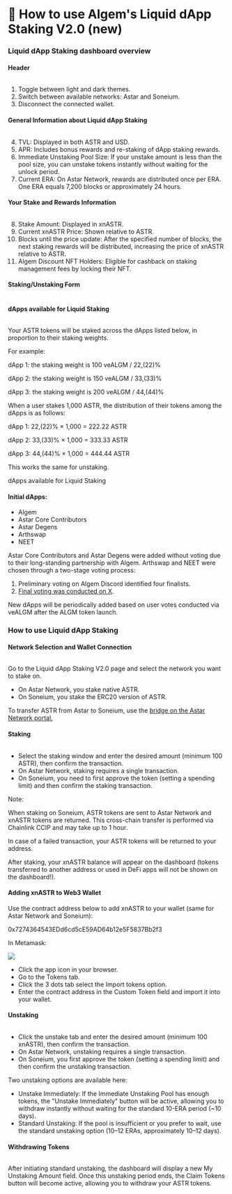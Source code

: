 # 🚀 How to use Algem's Liquid dApp Staking V2.0 (new)

### Liquid dApp Staking dashboard overview&#x20;

#### Header

<figure><img src="../.gitbook/assets/header.png" alt=""><figcaption></figcaption></figure>

1. Toggle between light and dark themes.
2. Switch between available networks: Astar and Soneium.
3. Disconnect the connected wallet.

#### General Information about Liquid dApp Staking

<figure><img src="../.gitbook/assets/general.png" alt=""><figcaption></figcaption></figure>

4. TVL: Displayed in both ASTR and USD.
5. APR: Includes bonus rewards and re-staking of dApp staking rewards.
6. Immediate Unstaking Pool Size: If your unstake amount is less than the pool size, you can unstake tokens instantly without waiting for the unlock period.
7. Current ERA: On Astar Network, rewards are distributed once per ERA. One ERA equals 7,200 blocks or approximately 24 hours.

#### Your Stake and Rewards Information

<figure><img src="../.gitbook/assets/stake.png" alt=""><figcaption></figcaption></figure>

8. Stake Amount: Displayed in xnASTR.
9. Current xnASTR Price: Shown relative to ASTR.
10. Blocks until the price update: After the specified number of blocks, the next staking rewards will be distributed, increasing the price of xnASTR relative to ASTR.
11. Algem Discount NFT Holders: Eligible for cashback on staking management fees by locking their NFT.

#### Staking/Unstaking Form

<figure><img src="../.gitbook/assets/stake form.png" alt=""><figcaption></figcaption></figure>

#### dApps available for Liquid Staking

<figure><img src="../.gitbook/assets/dapps.png" alt=""><figcaption></figcaption></figure>

Your ASTR tokens will be staked across the dApps listed below, in proportion to their staking weights.

For example:

dApp 1: the staking weight is 100 veALGM / 22,(22)%

dApp 2: the staking weight is 150 veALGM / 33,(33)%

dApp 3: the staking weight is 200 veALGM / 44,(44)%

When a user stakes 1,000 ASTR, the distribution of their tokens among the dApps is as follows:

dApp 1: 22,(22)% × 1,000 = 222.22 ASTR

dApp 2: 33,(33)% × 1,000 = 333.33 ASTR

dApp 3: 44,(44)% × 1,000 = 444.44 ASTR

This works the same for unstaking.

dApps available for Liquid Staking

#### Initial dApps:

* Algem
* Astar Core Contributors
* Astar Degens
* Arthswap
* NEET

Astar Core Contributors and Astar Degens were added without voting due to their long-standing partnership with Algem. Arthswap and NEET were chosen through a two-stage voting process:

1. Preliminary voting on Algem Discord identified four finalists.
2. [Final voting was conducted on X](https://x.com/Algem_io/status/1877732179104739705).

New dApps will be periodically added based on user votes conducted via veALGM after the ALGM token launch.

### How to use Liquid dApp Staking&#x20;

#### Network Selection and Wallet Connection

<figure><img src="../.gitbook/assets/networks.png" alt=""><figcaption></figcaption></figure>

Go to the Liquid dApp Staking V2.0 page and select the network you want to stake on.

* On Astar Network, you stake native ASTR.
* On Soneium, you stake the ERC20 version of ASTR.

To transfer ASTR from Astar to Soneium, use the [bridge on the Astar Network portal.](https://portal.astar.network/astar/bridge)

#### Staking

<figure><img src="../.gitbook/assets/form.png" alt=""><figcaption></figcaption></figure>

* Select the staking window and enter the desired amount (minimum 100 ASTR), then confirm the transaction.
* On Astar Network, staking requires a single transaction.
* On Soneium, you need to first approve the token (setting a spending limit) and then confirm the staking transaction.

Note:&#x20;

When staking on Soneium, ASTR tokens are sent to Astar Network and xnASTR tokens are returned. This cross-chain transfer is performed via Chainlink CCIP and may take up to 1 hour.

In case of a failed transaction, your ASTR tokens will be returned to your address.

After staking, your xnASTR balance will appear on the dashboard (tokens transferred to another address or used in DeFi apps will not be shown on the dashboard!).

#### **Adding xnASTR to Web3 Wallet**

Use the contract address below to add xnASTR to your wallet (same for Astar Network and Soneium):

0x7274364543EDd6cd5cE59AD64b12e5F5837Bb2f3

In Metamask:

![](https://lh7-rt.googleusercontent.com/docsz/AD_4nXcq6N6Iomjezk9ePpm_3q-1PNvhgobCnorVuyiwOA3sInFrKf6vkuGprxPhiPDR05iviVDi2_rtTVlG2L0ZHltBQZ2U9Ly2mGI9OB00FYNC5SqDRBHBnqdPULp42xyO2ZKxc6ldaQ?key=9Xqljv01pSU-g5INNQ4ujXdn)

* Click the app icon in your browser.
* Go to the Tokens tab.
* Click the 3 dots tab select the Import tokens option.
* Enter the contract address in the Custom Token field and import it into your wallet.

#### Unstaking

<figure><img src="../.gitbook/assets/unstake.png" alt=""><figcaption></figcaption></figure>

* Click the unstake tab and enter the desired amount (minimum 100 xnASTR), then confirm the transaction.
* On Astar Network, unstaking requires a single transaction.
* On Soneium, you first approve the token (setting a spending limit) and then confirm the unstaking transaction.

Two unstaking options are available here:

* Unstake Immediately: If the Immediate Unstaking Pool has enough tokens, the "Unstake Immediately" button will be active, allowing you to withdraw instantly without waiting for the standard 10-ERA period (\~10 days).
* Standard Unstaking: If the pool is insufficient or you prefer to wait, use the standard unstaking option (10–12 ERAs, approximately 10–12 days).

#### **Withdrawing Tokens**

<figure><img src="../.gitbook/assets/withdraw.png" alt=""><figcaption></figcaption></figure>

After initiating standard unstaking, the dashboard will display a new My Unstaking Amount field. Once this unstaking period ends, the Claim Tokens button will become active, allowing you to withdraw your ASTR tokens.
